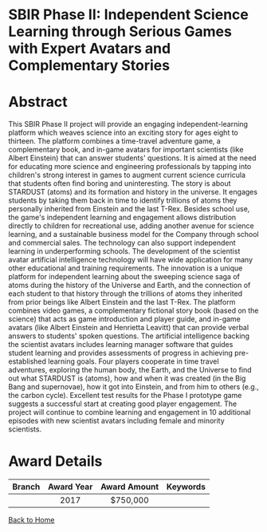 
SBIR Phase II: Independent Science Learning through Serious Games with Expert Avatars and Complementary Stories
===============================================================================================================

# Abstract


This SBIR Phase II project will provide an engaging independent-learning platform which weaves science into an exciting story for ages eight to thirteen. The platform combines a time-travel adventure game, a complementary book, and in-game avatars for important scientists (like Albert Einstein) that can answer students' questions. It is aimed at the need for educating more science and engineering professionals by tapping into children's strong interest in games to augment current science curricula that students often find boring and uninteresting. The story is about STARDUST (atoms) and its formation and history in the universe. It engages students by taking them back in time to identify trillions of atoms they personally inherited from Einstein and the last T-Rex. Besides school use, the game's independent learning and engagement allows distribution directly to children for recreational use, adding another avenue for science learning, and a sustainable business model for the Company through school and commercial sales. The technology can also support independent learning in underperforming schools. The development of the scientist avatar artificial intelligence technology will have wide application for many other educational and training requirements. The innovation is a unique platform for independent learning about the sweeping science saga of atoms during the history of the Universe and Earth, and the connection of each student to that history through the trillions of atoms they inherited from prior beings like Albert Einstein and the last T-Rex. The platform combines video games, a complementary fictional story book (based on the science) that acts as game introduction and player guide, and in-game avatars (like Albert Einstein and Henrietta Leavitt) that can provide verbal answers to students' spoken questions. The artificial intelligence backing the scientist avatars includes learning manager software that guides student learning and provides assessments of progress in achieving pre-established learning goals. Four players cooperate in time travel adventures, exploring the human body, the Earth, and the Universe to find out what STARDUST is (atoms), how and when it was created (in the Big Bang and supernovae), how it got into Einstein, and from him to others (e.g., the carbon cycle). Excellent test results for the Phase I prototype game suggests a successful start at creating good player engagement. The project will continue to combine learning and engagement in 10 additional episodes with new scientist avatars including female and minority scientists.  

# Award Details

|Branch|Award Year|Award Amount|Keywords|
| :---: | :---: | :---: | :---: |
||2017|$750,000||
  
  


[Back to Home](https://github.com/chrischow/dod_sbir_awards/Reports/JT/#326)